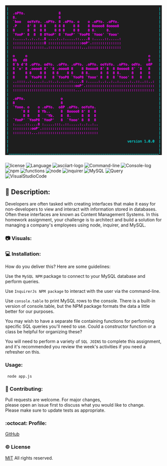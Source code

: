  # <img src = "Employee.png" widht="300">

![license](https://img.shields.io/badge/license-MIT-blue.svg)
![Language](https://img.shields.io/badge/Languages-HTML,CSS,Jquery,Nodes-violet.svg)
![asciiart-logo](https://img.shields.io/badge/asciiart-logo-violet.svg)
![Command-line](https://img.shields.io/badge/Command-line-blueviolet.svg)
![Console-log](https://img.shields.io/badge/Console-log-turquoise.svg)
![npm](https://img.shields.io/badge/npm-red.svg)
![functions](https://img.shields.io/badge/functions-install-grey.svg)
![node](https://img.shields.io/badge/node-green.svg)
![inquirer](https://img.shields.io/badge/inquirer-yellow.svg)
![MySQL](https://img.shields.io/badge/MySQL-orange.svg)
![Query](https://img.shields.io/badge/Query-darkblue.svg)
![VisualStudioCode](https://img.shields.io/badge/VSC-darkblue.svg)

 




## :memo: Description:

Developers are often tasked with creating interfaces that make it easy for non-developers to view and interact with information stored in databases. Often these interfaces are known as Content Management Systems. In this homework assignment, your challenge is to architect and build a solution for managing a company's employees using node, inquirer, and MySQL.


### :camera: Visuals:



### :computer: Installation:

How do you deliver this? Here are some guidelines:

Use the ```MySQL NPM``` package to connect to your MySQL database and perform queries.

Use ```InquirerJs NPM package``` to interact with the user via the command-line.

Use ```console.table``` to print MySQL rows to the console. There is a built-in version of console.table, but the NPM package formats the data a little better for our purposes.

You may wish to have a separate file containing functions for performing specific SQL queries you'll need to use. Could a constructor function or a class be helpful for organizing these?

You will need to perform a variety of ```SQL JOINS``` to complete this assignment, and it's recommended you review the week's activities if you need a refresher on this.

###  Usage:

``` node app.js```


### :wave: Contributing:

Pull requests are welcome. For major changes,<br>
please open an issue first to discuss what you would like to change.<br>
Please make sure to update tests as appropriate.


### :octocat: Profile:

[GitHub](https://github.com/adpir/Employee-Management-System)



### :copyright: License

[MIT](https://github.com/adpir/Employee-Management-System/blob/main/LICENSE) All rights reserved.
